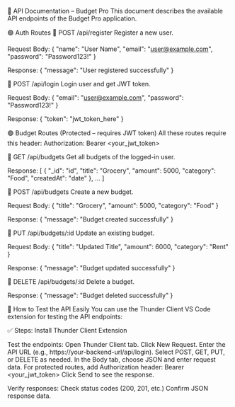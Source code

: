 📘 API Documentation – Budget Pro
This document describes the available API endpoints of the Budget Pro application.


🟢 Auth Routes
🔹 POST /api/register
Register a new user.

Request Body:
{
  "name": "User Name",
  "email": "user@example.com",
  "password": "Password123!"
}

Response:
{
  "message": "User registered successfully"
}


🔹 POST /api/login
Login user and get JWT token.

Request Body:
{
  "email": "user@example.com",
  "password": "Password123!"
}

Response:
{
  "token": "jwt_token_here"
}


🟢 Budget Routes (Protected – requires JWT token)
All these routes require this header:
Authorization: Bearer <your_jwt_token>

🔹 GET /api/budgets
Get all budgets of the logged-in user.

Response:
[
  {
    "_id": "id",
    "title": "Grocery",
    "amount": 5000,
    "category": "Food",
    "createdAt": "date"
  },
  ...
]

🔹 POST /api/budgets
Create a new budget.

Request Body:
{
  "title": "Grocery",
  "amount": 5000,
  "category": "Food"
}

Response:
{
  "message": "Budget created successfully"
}

🔹 PUT /api/budgets/:id
Update an existing budget.

Request Body:
{
  "title": "Updated Title",
  "amount": 6000,
  "category": "Rent"
}


Response:
{
  "message": "Budget updated successfully"
}

🔹 DELETE /api/budgets/:id
Delete a budget.

Response:
{
  "message": "Budget deleted successfully"
}

🧪 How to Test the API Easily
You can use the Thunder Client VS Code extension for testing the API endpoints:

✅ Steps:
Install Thunder Client Extension

Test the endpoints:
Open Thunder Client tab.
Click New Request.
Enter the API URL (e.g., https://your-backend-url/api/login).
Select POST, GET, PUT, or DELETE as needed.
In the Body tab, choose JSON and enter request data.
For protected routes, add Authorization header:
Bearer <your_jwt_token>
Click Send to see the response.

Verify responses:
Check status codes (200, 201, etc.)
Confirm JSON response data.
